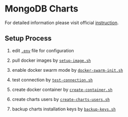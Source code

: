 # MongoDB Charts

For detailed information please visit official [instruction](https://docs.mongodb.com/charts/current/installation/).

## Setup Process

1. edit [`.env`](.env) file for configuration

1. pull docker images by [`setup-image.sh`](setup-image.sh)

1. enable docker swarm mode by [`docker-swarm-init.sh`](docker-swarm-init.sh)

1. test connection by [`test-connection.sh`](test-connection.sh)

1. create docker container by [`create-container.sh`](create-container.sh)

1. create charts users by [`create-charts-users.sh`](create-charts-users.sh)

1. backup charts installation keys by [`backup-keys.sh`](backup-keys.sh)


